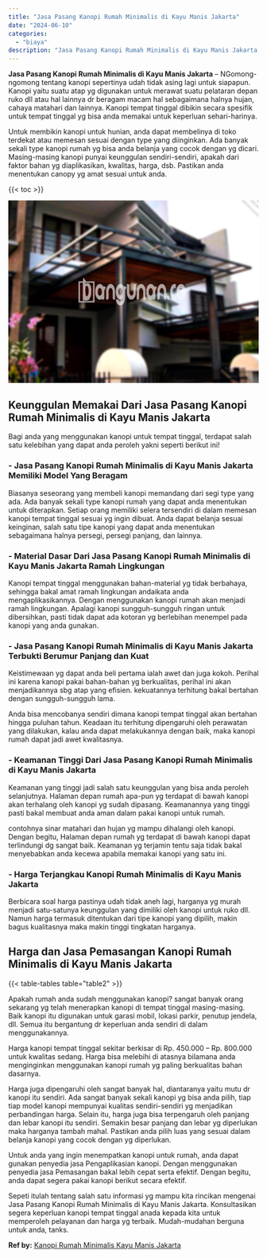 ```yaml
---
title: "Jasa Pasang Kanopi Rumah Minimalis di Kayu Manis Jakarta"
date: "2024-06-10"
categories: 
  - "biaya"
description: "Jasa Pasang Kanopi Rumah Minimalis di Kayu Manis Jakarta. Sepeti itulah tentang salah satu informasi yg mampu kita rincikan mengenai Jasa Pasang Kanopi Rumah..."
---
```


**Jasa Pasang Kanopi Rumah Minimalis di Kayu Manis Jakarta** – NGomong-ngomong tentang kanopi sepertinya udah tidak asing lagi untuk siapapun. Kanopi yaitu suatu atap yg digunakan untuk merawat suatu pelataran depan ruko dll atau hal lainnya dr beragam macam hal sebagaimana halnya hujan, cahaya matahari dan lainnya. Kanopi tempat tinggal dibikin secara spesifik untuk tempat tinggal yg bisa anda memakai untuk keperluan sehari-harinya.

Untuk membikin kanopi untuk hunian, anda dapat membelinya di toko terdekat atau memesan sesuai dengan type yang diinginkan. Ada banyak sekali type kanopi rumah yg bisa anda belanja yang cocok dengan yg dicari. Masing-masing kanopi punyai keunggulan sendiri-sendiri, apakah dari faktor bahan yg diaplikasikan, kwalitas, harga, dsb. Pastikan anda menentukan canopy yg amat sesuai untuk anda.

{{< toc >}}

![Jasa Pasang Kanopi Rumah Minimalis di Kayu Manis Jakarta](/images/harga-kanopi-minimalis-09.png)

## Keunggulan Memakai Dari Jasa Pasang Kanopi Rumah Minimalis di Kayu Manis Jakarta

Bagi anda yang menggunakan kanopi untuk tempat tinggal, terdapat salah satu kelebihan yang dapat anda peroleh yakni seperti berikut ini!

### \- Jasa Pasang Kanopi Rumah Minimalis di Kayu Manis Jakarta Memiliki Model Yang Beragam

Biasanya seseorang yang membeli kanopi memandang dari segi type yang ada. Ada banyak sekali type kanopi rumah yang dapat anda menentukan untuk diterapkan. Setiap orang memiliki selera tersendiri di dalam memesan kanopi tempat tinggal sesuai yg ingin dibuat. Anda dapat belanja sesuai keinginan, salah satu tipe kanopi yang dapat anda menentukan sebagaimana halnya persegi, persegi panjang, dan lainnya.

### \- Material Dasar Dari Jasa Pasang Kanopi Rumah Minimalis di Kayu Manis Jakarta Ramah Lingkungan

Kanopi tempat tinggal menggunakan bahan-material yg tidak berbahaya, sehingga bakal amat ramah lingkungan andaikata anda mengaplikasikannya. Dengan menggunakan kanopi rumah akan menjadi ramah lingkungan. Apalagi kanopi sungguh-sungguh ringan untuk dibersihkan, pasti tidak dapat ada kotoran yg berlebihan menempel pada kanopi yang anda gunakan.

### \- Jasa Pasang Kanopi Rumah Minimalis di Kayu Manis Jakarta Terbukti Berumur Panjang dan Kuat

Keistimewaan yg dapat anda beli pertama ialah awet dan juga kokoh. Perihal ini karena kanopi pakai bahan-bahan yg berkualitas, perihal ini akan menjadikannya sbg atap yang efisien. kekuatannya terhitung bakal bertahan dengan sungguh-sungguh lama.

Anda bisa mencobanya sendiri dimana kanopi tempat tinggal akan bertahan hingga puluhan tahun. Keadaan itu terhitung dipengaruhi oleh perawatan yang dilakukan, kalau anda dapat melakukannya dengan baik, maka kanopi rumah dapat jadi awet kwalitasnya.

### \- Keamanan Tinggi Dari Jasa Pasang Kanopi Rumah Minimalis di Kayu Manis Jakarta

Keamanan yang tinggi jadi salah satu keunggulan yang bisa anda peroleh selanjutnya. Halaman depan rumah apa-pun yg terdapat di bawah kanopi akan terhalang oleh kanopi yg sudah dipasang. Keamanannya yang tinggi pasti bakal membuat anda aman dalam pakai kanopi untuk rumah.

contohnya sinar matahari dan hujan yg mampu dihalangi oleh kanopi. Dengan begitu, Halaman depan rumah yg terdapat di bawah kanopi dapat terlindungi dg sangat baik. Keamanan yg terjamin tentu saja tidak bakal menyebabkan anda kecewa apabila memakai kanopi yang satu ini.

### \- Harga Terjangkau Kanopi Rumah Minimalis di Kayu Manis Jakarta

Berbicara soal harga pastinya udah tidak aneh lagi, harganya yg murah menjadi satu-satunya keunggulan yang dimiliki oleh kanopi untuk ruko dll. Namun harga termasuk ditentukan dari tipe kanopi yang dipilih, makin bagus kualitasnya maka makin tinggi tingkatan harganya.

## Harga dan Jasa Pemasangan Kanopi Rumah Minimalis di Kayu Manis Jakarta

{{< table-tables table="table2" >}}

Apakah rumah anda sudah menggunakan kanopi? sangat banyak orang sekarang yg telah menerapkan kanopi di tempat tinggal masing-masing. Baik kanopi itu digunakan untuk garasi mobil, lokasi parkir, penutup jendela, dll. Semua itu bergantung dr keperluan anda sendiri di dalam menggunakannya.

Harga kanopi tempat tinggal sekitar berkisar di Rp. 450.000 – Rp. 800.000 untuk kwalitas sedang. Harga bisa melebihi di atasnya bilamana anda menginginkan menggunakan kanopi rumah yg paling berkualitas bahan dasarnya.

Harga juga dipengaruhi oleh sangat banyak hal, diantaranya yaitu mutu dr kanopi itu sendiri. Ada sangat banyak sekali kanopi yg bisa anda pilih, tiap tiap model kanopi mempunyai kualitas sendiri-sendiri yg menjadikan perbandingan harga. Selain itu, harga juga bisa terpengaruh oleh panjang dan lebar kanopi itu sendiri. Semakin besar panjang dan lebar yg diperlukan maka harganya tambah mahal. Pastikan anda pilih luas yang sesuai dalam belanja kanopi yang cocok dengan yg diperlukan.

Untuk anda yang ingin menempatkan kanopi untuk rumah, anda dapat gunakan penyedia jasa Pengaplikasian kanopi. Dengan menggunakan penyedia jasa Pemasangan bakal lebih cepat serta efektif. Dengan begitu, anda dapat segera pakai kanopi berikut secara efektif.

Sepeti itulah tentang salah satu informasi yg mampu kita rincikan mengenai Jasa Pasang Kanopi Rumah Minimalis di Kayu Manis Jakarta. Konsultasikan segera keperluan kanopi tempat tinggal anada kepada kita untuk memperoleh pelayanan dan harga yg terbaik. Mudah-mudahan berguna untuk anda, tanks.

**Ref by:**  [Kanopi Rumah Minimalis Kayu Manis Jakarta](https://id.wikipedia.org/wiki/Kanopi)
